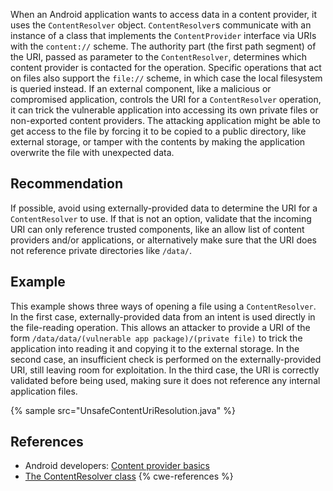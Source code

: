 When an Android application wants to access data in a content provider, it uses the `ContentResolver` object. `ContentResolver`s communicate with an instance of a class that implements the `ContentProvider` interface via URIs with the `content://` scheme. The authority part (the first path segment) of the URI, passed as parameter to the `ContentResolver`, determines which content provider is contacted for the operation. Specific operations that act on files also support the `file://` scheme, in which case the local filesystem is queried instead. If an external component, like a malicious or compromised application, controls the URI for a `ContentResolver` operation, it can trick the vulnerable application into accessing its own private files or non-exported content providers. The attacking application might be able to get access to the file by forcing it to be copied to a public directory, like external storage, or tamper with the contents by making the application overwrite the file with unexpected data.


## Recommendation
If possible, avoid using externally-provided data to determine the URI for a `ContentResolver` to use. If that is not an option, validate that the incoming URI can only reference trusted components, like an allow list of content providers and/or applications, or alternatively make sure that the URI does not reference private directories like `/data/`.


## Example
This example shows three ways of opening a file using a `ContentResolver`. In the first case, externally-provided data from an intent is used directly in the file-reading operation. This allows an attacker to provide a URI of the form `/data/data/(vulnerable app package)/(private file)` to trick the application into reading it and copying it to the external storage. In the second case, an insufficient check is performed on the externally-provided URI, still leaving room for exploitation. In the third case, the URI is correctly validated before being used, making sure it does not reference any internal application files.

{% sample src="UnsafeContentUriResolution.java" %}

## References
* Android developers: [Content provider basics](https://developer.android.com/guide/topics/providers/content-provider-basics)
* [The ContentResolver class](https://developer.android.com/reference/android/content/ContentResolver)
{% cwe-references %}
